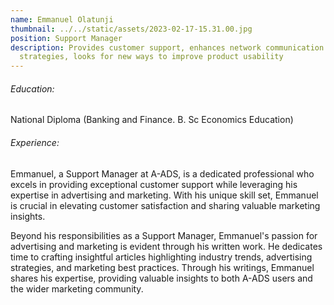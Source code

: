 ```yaml
---
name: Emmanuel Olatunji
thumbnail: ../../static/assets/2023-02-17-15.31.00.jpg
position: Support Manager
description: Provides customer support, enhances network communication
  strategies, looks for new ways to improve product usability
---
```

###### Education:

National Diploma (Banking and Finance. B. Sc Economics Education)

###### Experience:

Emmanuel, a Support Manager at A-ADS, is a dedicated professional who excels in providing exceptional customer support while leveraging his expertise in advertising and marketing. With his unique skill set, Emmanuel is crucial in elevating customer satisfaction and sharing valuable marketing insights. 

Beyond his responsibilities as a Support Manager, Emmanuel's passion for advertising and marketing is evident through his written work. He dedicates time to crafting insightful articles highlighting industry trends, advertising strategies, and marketing best practices. Through his writings, Emmanuel shares his expertise, providing valuable insights to both A-ADS users and the wider marketing community.
